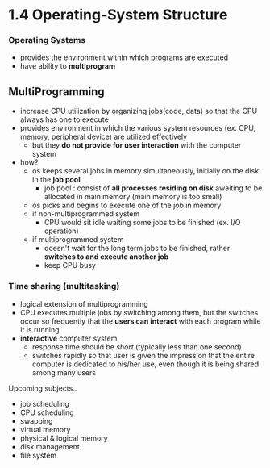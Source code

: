 # 1.4 Operating-System Structure

### Operating Systems

* provides the environment within which programs are executed
* have ability to **multiprogram**

## MultiProgramming

* increase CPU utilization by organizing jobs(code, data) so that the CPU always has one to execute
* provides environment in which the various system resources (ex. CPU, memory, peripheral device) are utilized effectively
  * but they **do not provide for user interaction** with the computer system
* how?
  * os keeps several jobs in memory simultaneously, initially on the disk in the **job pool**
    * job pool : consist of **all processes residing on disk** awaiting to be allocated in main memory (main memory is too small)
  * &#x20;os picks and begins to execute one of the job in memory
  * if non-multiprogrammed system
    * CPU would sit idle waiting some jobs to be finished (ex. I/O operation)
  * if multiprogrammed system
    * doesn't wait for the long term jobs to be finished, rather **switches to and execute another job**
    * keep CPU busy

### Time sharing (multitasking)

* logical extension of multiprogramming
* CPU executes multiple jobs by switching among them, but the switches occur so frequently that the **users can interact** with each program while it is running
* **interactive** computer system
  * response time should be _short_ (typically less than one second)
  * switches rapidly so that user is given the impression that the entire computer is dedicated to his/her use, even though it is being shared among many users



Upcoming subjects..

* job scheduling
* CPU scheduling
* swapping
* virtual memory
* physical & logical memory
* disk management
* file system

